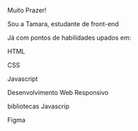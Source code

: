 Muito Prazer!

Sou a Tamara, estudante de front-end

Já com pontos de habilidades upados em:

HTML

CSS

Javascript 

Desenvolvimento Web Responsivo

bibliotecas Javascrip

Figma


